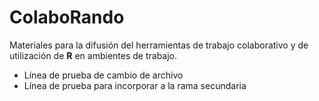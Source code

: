 # ColaboRando  
Materiales para la difusión del herramientas de trabajo colaborativo y de utilización de __R__ en ambientes de trabajo.  
- Línea de prueba de cambio de archivo 
- Línea de prueba para incorporar a la rama secundaria
